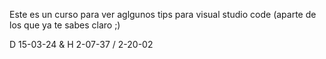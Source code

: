 Este es un curso para ver aglgunos tips para visual studio code (aparte de los que ya te sabes claro ;)

D 15-03-24 & H 2-07-37 / 2-20-02
